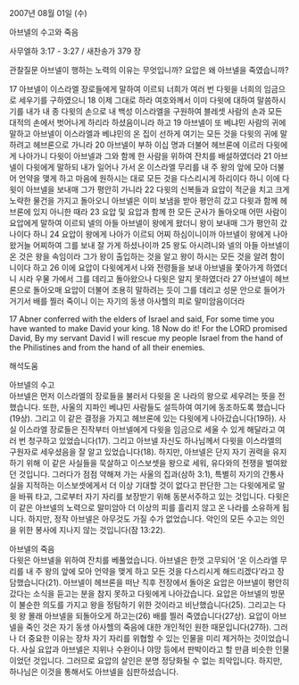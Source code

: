 2007년 08월 01일 (수)

아브넬의 수고와 죽음



사무엘하 3:17 - 3:27 / 새찬송가 379 장


관찰질문
아브넬이 행하는 노력의 이유는 무엇입니까?
요압은 왜 아브넬을 죽였습니까?

17 아브넬이 이스라엘 장로들에게 말하여 이르되 너희가 여러 번 다윗을 너희의 임금으로 세우기를 구하였으니 18 이제 그대로 하라 여호와께서 이미 다윗에 대하여 말씀하시기를 내가 내 종 다윗의 손으로 내 백성 이스라엘을 구원하여 블레셋 사람의 손과 모든 대적의 손에서 벗어나게 하리라 하셨음이니라 하고 19 아브넬이 또 베냐민 사람의 귀에 말하고 아브넬이 이스라엘과 베냐민의 온 집이 선하게 여기는 모든 것을 다윗의 귀에 말하려고 헤브론으로 가니라 20 아브넬이 부하 이십 명과 더불어 헤브론에 이르러 다윗에게 나아가니 다윗이 아브넬과 그와 함께 한 사람을 위하여 잔치를 배설하였더라 21 아브넬이 다윗에게 말하되 내가 일어나 가서 온 이스라엘 무리를 내 주 왕의 앞에 모아 더불어 언약을 맺게 하고 마음에 원하시는 대로 모든 것을 다스리시게 하리이다 하니 이에 다윗이 아브넬을 보내매 그가 평안히 가니라 22 다윗의 신복들과 요압이 적군을 치고 크게 노략한 물건을 가지고 돌아오니 아브넬은 이미 보냄을 받아 평안히 갔고 다윗과 함께 헤브론에 있지 아니한 때라 
23 요압 및 요압과 함께 한 모든 군사가 돌아오매 어떤 사람이 요압에게 말하여 이르되 넬의 아들 아브넬이 왕에게 왔더니 왕이 보내매 그가 평안히 갔나이다 하니 
24 요압이 왕에게 나아가 이르되 어찌 하심이니이까 아브넬이 왕에게 나아왔거늘 어찌하여 그를 보내 잘 가게 하셨나이까 25 왕도 아시려니와 넬의 아들 아브넬이 온 것은 왕을 속임이라 그가 왕이 출입하는 것을 알고 왕이 하시는 모든 것을 알려 함이니이다 하고 26 이에 요압이 다윗에게서 나와 전령들을 보내 아브넬을 쫓아가게 하였더니 시라 우물 가에서 그를 데리고 돌아왔으나 다윗은 알지 못하였더라 27 아브넬이 헤브론으로 돌아오매 요압이 더불어 조용히 말하려는 듯이 그를 데리고 성문 안으로 들어가 거기서 배를 찔러 죽이니 이는 자기의 동생 아사헬의 피로 말미암음이더라  

17 Abner conferred with the elders of Israel and said, For some time you have wanted to make David your king. 18 Now do it! For the LORD promised David, By my servant David I will rescue my people Israel from the hand of the Philistines and from the hand of all their enemies.

해석도움





아브넬의 수고  
아브넬은 먼저 이스라엘의 장로들을 불러서 다윗을 온 나라의 왕으로 세우려는 뜻을 전했습니다. 또한, 사울의 지파인 베냐민 사람들도 설득하여 여기에 동조하도록 했습니다(19상). 그리고 이 같은 결정을 가지고 헤브론에 있는 다윗에게 나아갔습니다(19하). 사실 이스라엘 장로들은 진작부터 아브넬에게 다윗을 임금으로 세울 수 있게 해달라고 여러 번 청구하고 있었습니다(17). 그리고 아브넬 자신도 하나님께서 다윗을 이스라엘의 구원자로 세우셨음을 잘 알고 있었습니다(18). 하지만, 아브넬은 단지 자기 권력을 유지하기 위해 이 같은 사실들을 묵살하고 이스보셋을 왕으로 세워, 유다와의 전쟁을 벌여왔던 것입니다. 그러다가 점점 약해져 가는 사울의 집과(삼하 3:1), 특별히 자기의 간통사실을 지적하는 이스보셋에게서 더 이상 기대할 것이 없다고 판단한 그는 다윗에게로 말을 바꿔 타고, 그로부터 자기 자리를 보장받기 위해 동분서주하고 있는 것입니다. 다윗은 이 같은 아브넬의 노력으로 말미암아 더 이상의 피를 흘리지 않고 온 나라를 소유하게 됩니다. 하지만, 정작 아브넬은 아무것도 가질 수가 없었습니다. 악인의 모든 수고는 의인을 위한 봉사에 지나지 않는 것입니다(잠 13:22).

아브넬의 죽음  
다윗은 아브넬을 위하여 잔치를 베풀었습니다. 아브넬은 한껏 고무되어 ‘온 이스라엘 무리를 내 주 왕의 앞에 모아 언약을 맺게 하고 모든 것을 다스리시게 해드리겠다’라고 장담했습니다(21). 아브넬이 헤브론을 떠난 직후 전장에서 돌아온 요압은 아브넬이 평안히 갔다는 소식을 듣고는 분을 참지 못하고 다윗에게 나아갔습니다. 요압은 아브넬의 방문이 불순한 의도를 가지고 왕을 정탐하기 위한 것이라고 비난했습니다(25). 그리고는 다윗 왕 몰래 아브넬을 되돌아오게 하고는(26) 배를 찔러 죽였습니다(27상). 요압이 아브넬을 죽인 것은 자기 동생 아사헬의 죽음에 대한 개인적인 원한 때문입니다(27하). 그러나 더 중요한 이유는 장차 자기 자리를 위협할 수 있는 인물을 미리 제거하는 것이었습니다. 사실 요압과 아브넬은 지위나 수완이나 야망 등에서 판박이라고 할 만큼 비슷한 인물이었던 것입니다. 그러므로 요압의 살인은 분명 정당화될 수 없는 죄악입니다. 하지만, 하나님은 이것을 통해서도 아브넬을 심판하셨습니다.